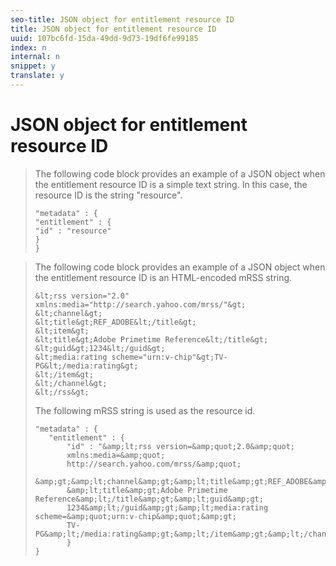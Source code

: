 ```yaml
---
seo-title: JSON object for entitlement resource ID
title: JSON object for entitlement resource ID
uuid: 107bc6fd-15da-49dd-9d73-19df6fe99185
index: n
internal: n
snippet: y
translate: y
---
```


# JSON object for entitlement resource ID


>The following code block provides an example of a JSON object when the entitlement resource ID is a simple text string. In this case, the resource ID is the string "resource".
>
>```
>"metadata" : { 
>"entitlement" : { 
>"id" : "resource" 
>} 
>}
>```

>The following code block provides an example of a JSON object when the entitlement resource ID is an HTML-encoded mRSS string.
>
>```
>&lt;rss version="2.0" xmlns:media="http://search.yahoo.com/mrss/"&gt; 
>&lt;channel&gt; 
>&lt;title&gt;REF_ADOBE&lt;/title&gt; 
>&lt;item&gt; 
>&lt;title&gt;Adobe Primetime Reference&lt;/title&gt; 
>&lt;guid&gt;1234&lt;/guid&gt; 
>&lt;media:rating scheme="urn:v-chip"&gt;TV-PG&lt;/media:rating&gt; 
>&lt;/item&gt; 
>&lt;/channel&gt; 
>&lt;/rss&gt;
>```
>The following mRSS string is used as the resource id.
>
>```
>"metadata" : { 
>    "entitlement" : { 
>        "id" : "&amp;lt;rss version=&amp;quot;2.0&amp;quot; 
>        xmlns:media=&amp;quot; 
>        http://search.yahoo.com/mrss/&amp;quot; 
>        &amp;gt;&amp;lt;channel&amp;gt;&amp;lt;title&amp;gt;REF_ADOBE&amp;lt;/title&amp;gt;&amp;lt;item&amp;gt; 
>        &amp;lt;title&amp;gt;Adobe Primetime Reference&amp;lt;/title&amp;gt;&amp;lt;guid&amp;gt; 
>        1234&amp;lt;/guid&amp;gt;&amp;lt;media:rating scheme=&amp;quot;urn:v-chip&amp;quot;&amp;gt; 
>        TV-PG&amp;lt;/media:rating&amp;gt;&amp;lt;/item&amp;gt;&amp;lt;/channel&amp;gt;&amp;lt;/rss&amp;gt;" 
>        } 
>} 
>
>```
